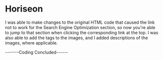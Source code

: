 # Horiseon

I was able to make changes to the original HTML code that caused the link not to work for the Search Engine Optimization section, so now you're able to jump to that section when clicking the corresponding link at the top.
I was also able to add the <alt> tags to the images, and I added descriptions of the images, where applicable.



-------Coding Concluded------